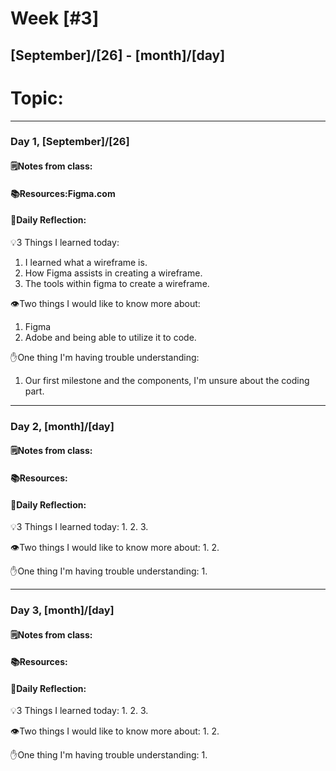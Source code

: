 # Week [#3]
## [September]/[26] - [month]/[day]

# Topic:

___

### Day 1, [September]/[26]

#### 🗒️Notes from class:

#### 📚Resources:Figma.com  


#### 💭Daily Reflection:

💡3 Things I learned today:
1. I learned what a wireframe is.
2. How Figma assists in creating a wireframe. 
3. The tools within figma to create a wireframe. 

👁️Two things I would like to know more about:
1. Figma    
2. Adobe and being able to utilize it to code. 

✋One thing I'm having trouble understanding:
1. Our first milestone and the components, I'm unsure about the coding part. 


___

### Day 2, [month]/[day] 

#### 🗒️Notes from class:

#### 📚Resources:


#### 💭Daily Reflection:

💡3 Things I learned today:
1. 
2. 
3. 

👁️Two things I would like to know more about:
1. 
2. 

✋One thing I'm having trouble understanding:
1. 

___

### Day 3, [month]/[day]
#### 🗒️Notes from class:

#### 📚Resources:


#### 💭Daily Reflection:

💡3 Things I learned today:
1. 
2. 
3. 

👁️Two things I would like to know more about:
1. 
2. 

✋One thing I'm having trouble understanding:
1. 
 

